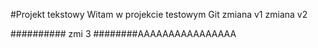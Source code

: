 #Projekt tekstowy
Witam w projekcie testowym Git
zmiana v1
zmiana v2

########## zmi 3
########AAAAAAAAAAAAAAAA

